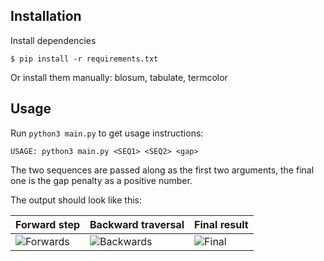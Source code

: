 ## Installation

Install dependencies

``` .sh-session
$ pip install -r requirements.txt
```

Or install them manually: blosum, tabulate, termcolor

## Usage

Run `python3 main.py` to get usage instructions:

```
USAGE: python3 main.py <SEQ1> <SEQ2> <gap>
```

The two sequences are passed along as the first two arguments, the final one is the gap penalty as a positive number.

The output should look like this:

| Forward step | Backward traversal | Final result |
| --- | --- | --- |
| ![Forwards](https://github.com/AndrewRadev/bioinformatics-experiments/assets/124255/02db6d06-cd05-4d1e-80b9-108b4cbd48c2) | ![Backwards](https://github.com/AndrewRadev/bioinformatics-experiments/assets/124255/ac0e4c9a-cf4e-45f0-8c03-4f7e4b5a916a) | ![Final](https://github.com/AndrewRadev/bioinformatics-experiments/assets/124255/a03e4e7d-4ff3-4ef5-bc41-0c22d01b09d9) |
